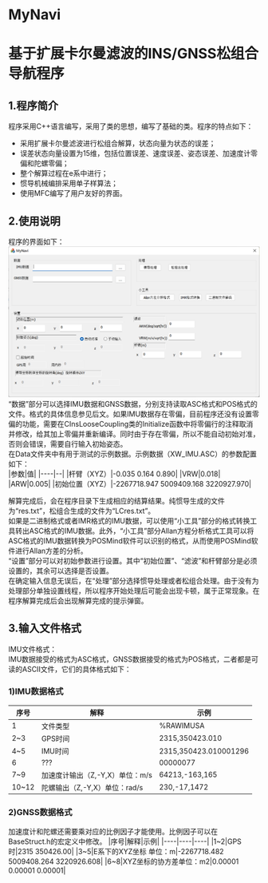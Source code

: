 # MyNavi
# 基于扩展卡尔曼滤波的INS/GNSS松组合导航程序
## 1.程序简介
程序采用C++语言编写，采用了类的思想，编写了基础的类。程序的特点如下：<br>
* 采用扩展卡尔曼滤波进行松组合解算，状态向量为状态的误差；<br>
* 误差状态向量设置为15维，包括位置误差、速度误差、姿态误差、加速度计零偏和陀螺零偏；<br>
* 整个解算过程在e系中进行；<br>
* 惯导机械编排采用单子样算法；<br>
* 使用MFC编写了用户友好的界面。<br>
## 2.使用说明
程序的界面如下：<br>
![image](https://github.com/mahoshojo0805/MyNavi/blob/main/%E7%A8%8B%E5%BA%8F%E7%95%8C%E9%9D%A2.png)
“数据”部分可以选择IMU数据和GNSS数据，分别支持读取ASC格式和POS格式的文件。格式的具体信息参见后文。如果IMU数据存在零偏，目前程序还没有设置零偏的功能，需要在CInsLooseCoupling类的Initialize函数中将零偏行的注释取消并修改，给其加上零偏并重新编译。同时由于存在零偏，所以不能自动初始对准，否则会错误，需要自行输入初始姿态。<br>
在Data文件夹中有用于测试的示例数据。示例数据（XW_IMU.ASC）的参数配置如下：<br>
|参数|值|
|----|--|
|杆臂（XYZ）|-0.035	0.164		0.890|
|VRW|0.018|
|ARW|0.005|
|初始位置（XYZ）|-2267718.947     5009409.168     3220927.970|

解算完成后，会在程序目录下生成相应的结算结果。纯惯导生成的文件为“res.txt”，松组合生成的文件为“LCres.txt”。<br>
如果是二进制格式或者IMR格式的IMU数据，可以使用“小工具”部分的格式转换工具转出ASC格式的IMU数据。此外，“小工具”部分Allan方程分析格式工具可以将ASC格式的IMU数据转换为POSMind软件可以识别的格式，从而使用POSMind软件进行Allan方差的分析。<br>
“设置”部分可以对初始参数进行设置。其中“初始位置”、“滤波”和杆臂部分是必须设置的，其余可以选择是否设置。<br>
在确定输入信息无误后，在“处理”部分选择惯导处理或者松组合处理。由于没有为处理部分单独设置线程，所以程序开始处理后可能会出现卡顿，属于正常现象。在程序解算完成后会出现解算完成的提示弹窗。<br>
## 3.输入文件格式
IMU文件格式：<br>
IMU数据接受的格式为ASC格式，GNSS数据接受的格式为POS格式，二者都是可读的ASCII文件，它们的具体格式如下：<br>
### 1)IMU数据格式
|序号|解释|示例|
|----|----|----|
|1|文件类型|%RAWIMUSA|
|2~3|GPS时间|2315,350423.010|
|4~5|IMU时间|2315,350423.010001296|
|6|???|00000077|
|7~9|加速度计输出（Z,-Y,X）单位：m/s|64213,-163,165|
|10~12|陀螺输出（Z,-Y,X）单位：rad/s|230,-17,1472|

### 2)GNSS数据格式
加速度计和陀螺还需要乘对应的比例因子才能使用。比例因子可以在BaseStruct.h的宏定义中修改。
|序号|解释|示例|
|----|----|----|
|1~2|GPS时|2315   350426.00|
|3~5|E系下的XYZ坐标 单位：m|-2267718.482    5009408.264    3220926.608|
|6~8|XYZ坐标的协方差单位：m2|0.00001         0.00001         0.00001|
